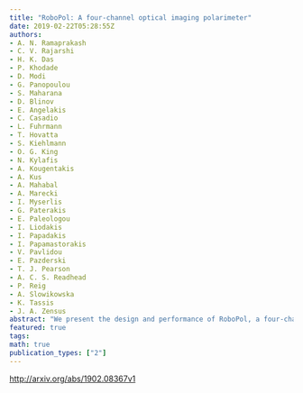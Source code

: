 ```yaml
---
title: "RoboPol: A four-channel optical imaging polarimeter"
date: 2019-02-22T05:28:55Z
authors:
- A. N. Ramaprakash
- C. V. Rajarshi
- H. K. Das
- P. Khodade
- D. Modi
- G. Panopoulou
- S. Maharana
- D. Blinov
- E. Angelakis
- C. Casadio
- L. Fuhrmann
- T. Hovatta
- S. Kiehlmann
- O. G. King
- N. Kylafis
- A. Kougentakis
- A. Kus
- A. Mahabal
- A. Marecki
- I. Myserlis
- G. Paterakis
- E. Paleologou
- I. Liodakis
- I. Papadakis
- I. Papamastorakis
- V. Pavlidou
- E. Pazderski
- T. J. Pearson
- A. C. S. Readhead
- P. Reig
- A. Slowikowska
- K. Tassis
- J. A. Zensus
abstract: "We present the design and performance of RoboPol, a four-channel optical polarimeter operating at the Skinakas Observatory in Crete, Greece. RoboPol is capable of measuring both relative linear Stokes parameters $q$ and $u$ (and the total intensity $I$) in one sky exposure. Though primarily used to measure the polarization of point sources in the R-band, the instrument features additional filters (B, V and I), enabling multi-wavelength imaging polarimetry over a large field of view (13.6' $times$ 13.6'). We demonstrate the accuracy and stability of the instrument throughout its five years of operation. Best performance is achieved within the central region of the field of view and in the R band. For such measurements the systematic uncertainty is below 0.1% in fractional linear polarization, $p$ (0.05% maximum likelihood). Throughout all observing seasons the instrumental polarization varies within 0.1% in $p$ and within 1$^circ$ in polarization angle."
featured: true
tags:
math: true
publication_types: ["2"]
---
```

http://arxiv.org/abs/1902.08367v1
